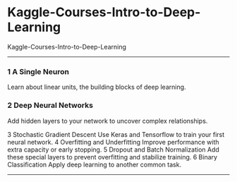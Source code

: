 # Kaggle-Courses-Intro-to-Deep-Learning
Kaggle-Courses-Intro-to-Deep-Learning

-------

### 1 A Single Neuron
Learn about linear units, the building blocks of deep learning.

### 2 Deep Neural Networks
Add hidden layers to your network to uncover complex relationships.

3
Stochastic Gradient Descent
Use Keras and Tensorflow to train your first neural network.
4
Overfitting and Underfitting
Improve performance with extra capacity or early stopping.
5
Dropout and Batch Normalization
Add these special layers to prevent overfitting and stabilize training.
6
Binary Classification
Apply deep learning to another common task.



-------


